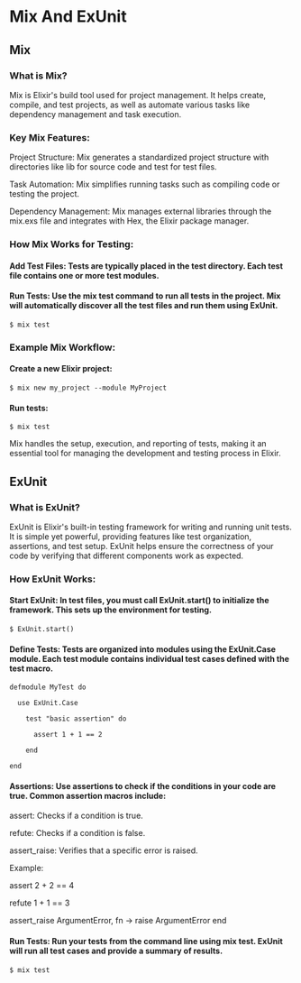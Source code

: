 
# Mix And ExUnit


## Mix

### What is Mix?

Mix is Elixir's build tool used for project management. It helps create, compile, and test projects, as well as automate various tasks like dependency management and task execution.

### Key Mix Features:

Project Structure: Mix generates a standardized project structure with directories like lib for source code and test for test files.

Task Automation: Mix simplifies running tasks such as compiling code or testing the project.

Dependency Management: Mix manages external libraries through the mix.exs file and integrates with Hex, the Elixir package manager.


### How Mix Works for Testing:

#### Add Test Files: Tests are typically placed in the test directory. Each test file contains one or more test modules.

#### Run Tests: Use the mix test command to run all tests in the project. Mix will automatically discover all the test files and run them using ExUnit.

    $ mix test

### Example Mix Workflow:

#### Create a new Elixir project:

    $ mix new my_project --module MyProject

#### Run tests:

    $ mix test

Mix handles the setup, execution, and reporting of tests, making it an essential tool for managing the development and testing process in Elixir.


## ExUnit



### What is ExUnit?

ExUnit is Elixir's built-in testing framework for writing and running unit tests. It is simple yet powerful, providing features like test organization, assertions, and test setup. ExUnit helps ensure the correctness of your code by verifying that different components work as expected.

### How ExUnit Works:

#### Start ExUnit: In test files, you must call ExUnit.start() to initialize the framework. This sets up the environment for testing.

    $ ExUnit.start()

#### Define Tests: Tests are organized into modules using the ExUnit.Case module. Each test module contains individual test cases defined with the test macro.


    defmodule MyTest do
  
      use ExUnit.Case
  
        test "basic assertion" do
  
          assert 1 + 1 == 2
  
        end

    end

#### Assertions: Use assertions to check if the conditions in your code are true. Common assertion macros include:

assert: Checks if a condition is true.

refute: Checks if a condition is false.

assert_raise: Verifies that a specific error is raised.

Example:

assert 2 + 2 == 4

refute 1 + 1 == 3

assert_raise ArgumentError, fn -> raise ArgumentError end

#### Run Tests: Run your tests from the command line using mix test. ExUnit will run all test cases and provide a summary of results.

    $ mix test

